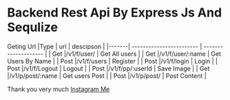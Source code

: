 # Backend Rest Api By Express Js And Sequlize 

Geting Url
|Type   |      url           |      descipson       |
|-------| ------------------------ | -------------------- |
| Get   |/v1/f/user/        |      Get All users        |
| Get   |/v1/f/user/:name  |      Get Users  By Name   |
| Post  |/v1/f/users  |      Register     |
| Post  |/v1/f/login | Login  |
| Post  |/v1/f/Logout | Logout |
| Post  |/v1/f/pp/:userId | Save Image |
| Get   |/v1/p/post/:name     | Get users Post |
| Post  |/v1/p/post/     | Post Content |

Thank you very much 
<a href="https://www.instagram.com/fkri__17/" target="_Blank">Instagram Me</a>